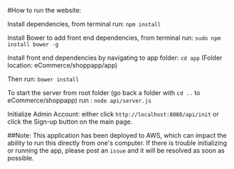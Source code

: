 #How to run the website: 

Install dependencies, from terminal run:
	`npm install`

Install Bower to add front end dependencies, from terminal run:
	`sudo npm install bower -g`

Install front end dependencies by navigating to app folder:
	`cd app` (Folder location: eCommerce/shoppapp/app)
	
Then run:
	`bower install`

To start the server from root folder (go back a folder with `cd ..` to eCommerce/shoppapp) run :
	`node api/server.js`


Initialize Admin Account:
	either click `http://localhost:8080/api/init` or click the Sign-up button on the main page.


##Note: 
This application has been deployed to AWS, which can impact the ability to run this directly from one's computer. If there is trouble initializing or running the app, please post an `issue` and it will be resolved as soon as possible.
